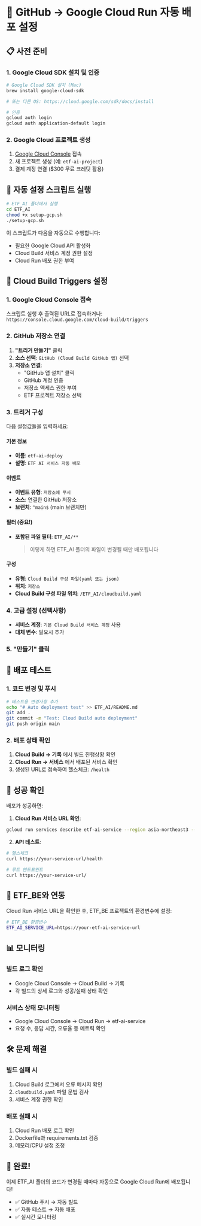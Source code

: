 # 🔗 GitHub → Google Cloud Run 자동 배포 설정

## 📋 사전 준비

### 1. Google Cloud SDK 설치 및 인증

```bash
# Google Cloud SDK 설치 (Mac)
brew install google-cloud-sdk

# 또는 다른 OS: https://cloud.google.com/sdk/docs/install

# 인증
gcloud auth login
gcloud auth application-default login
```

### 2. Google Cloud 프로젝트 생성

1. [Google Cloud Console](https://console.cloud.google.com/) 접속
2. 새 프로젝트 생성 (예: `etf-ai-project`)
3. 결제 계정 연결 ($300 무료 크레딧 활용)

## 🚀 자동 설정 스크립트 실행

```bash
# ETF_AI 폴더에서 실행
cd ETF_AI
chmod +x setup-gcp.sh
./setup-gcp.sh
```

이 스크립트가 다음을 자동으로 수행합니다:
- 필요한 Google Cloud API 활성화
- Cloud Build 서비스 계정 권한 설정
- Cloud Run 배포 권한 부여

## 🔧 Cloud Build Triggers 설정

### 1. Google Cloud Console 접속

스크립트 실행 후 출력된 URL로 접속하거나:
`https://console.cloud.google.com/cloud-build/triggers`

### 2. GitHub 저장소 연결

1. **"트리거 만들기"** 클릭
2. **소스 선택**: `GitHub (Cloud Build GitHub 앱)` 선택
3. **저장소 연결**: 
   - "GitHub 앱 설치" 클릭
   - GitHub 계정 인증
   - 저장소 액세스 권한 부여
   - ETF 프로젝트 저장소 선택

### 3. 트리거 구성

다음 설정값들을 입력하세요:

#### 기본 정보
- **이름**: `etf-ai-deploy`
- **설명**: `ETF AI 서비스 자동 배포`

#### 이벤트
- **이벤트 유형**: `저장소에 푸시`
- **소스**: 연결한 GitHub 저장소
- **브랜치**: `^main$` (main 브랜치만)

#### 필터 (중요!)
- **포함된 파일 필터**: `ETF_AI/**`
  > 이렇게 하면 ETF_AI 폴더의 파일이 변경될 때만 배포됩니다

#### 구성
- **유형**: `Cloud Build 구성 파일(yaml 또는 json)`
- **위치**: `저장소`
- **Cloud Build 구성 파일 위치**: `/ETF_AI/cloudbuild.yaml`

### 4. 고급 설정 (선택사항)

- **서비스 계정**: `기본 Cloud Build 서비스 계정` 사용
- **대체 변수**: 필요시 추가

### 5. "만들기" 클릭

## 🧪 배포 테스트

### 1. 코드 변경 및 푸시

```bash
# 테스트용 변경사항 추가
echo "# Auto deployment test" >> ETF_AI/README.md
git add .
git commit -m "Test: Cloud Build auto deployment"
git push origin main
```

### 2. 배포 상태 확인

1. **Cloud Build → 기록** 에서 빌드 진행상황 확인
2. **Cloud Run → 서비스** 에서 배포된 서비스 확인
3. 생성된 URL로 접속하여 헬스체크: `/health`

## 🎯 성공 확인

배포가 성공하면:

1. **Cloud Run 서비스 URL 확인**:
```bash
gcloud run services describe etf-ai-service --region asia-northeast3 --format "value(status.url)"
```

2. **API 테스트**:
```bash
# 헬스체크
curl https://your-service-url/health

# 루트 엔드포인트
curl https://your-service-url/
```

## 🔄 ETF_BE와 연동

Cloud Run 서비스 URL을 확인한 후, ETF_BE 프로젝트의 환경변수에 설정:

```bash
# ETF_BE 환경변수
ETF_AI_SERVICE_URL=https://your-etf-ai-service-url
```

## 📊 모니터링

### 빌드 로그 확인
- Google Cloud Console → Cloud Build → 기록
- 각 빌드의 상세 로그와 성공/실패 상태 확인

### 서비스 상태 모니터링
- Google Cloud Console → Cloud Run → etf-ai-service
- 요청 수, 응답 시간, 오류율 등 메트릭 확인

## 🛠️ 문제 해결

### 빌드 실패 시
1. Cloud Build 로그에서 오류 메시지 확인
2. `cloudbuild.yaml` 파일 문법 검사
3. 서비스 계정 권한 확인

### 배포 실패 시
1. Cloud Run 배포 로그 확인
2. Dockerfile과 requirements.txt 검증
3. 메모리/CPU 설정 조정

## 🎉 완료!

이제 ETF_AI 폴더의 코드가 변경될 때마다 자동으로 Google Cloud Run에 배포됩니다!

- ✅ GitHub 푸시 → 자동 빌드
- ✅ 자동 테스트 → 자동 배포  
- ✅ 실시간 모니터링 